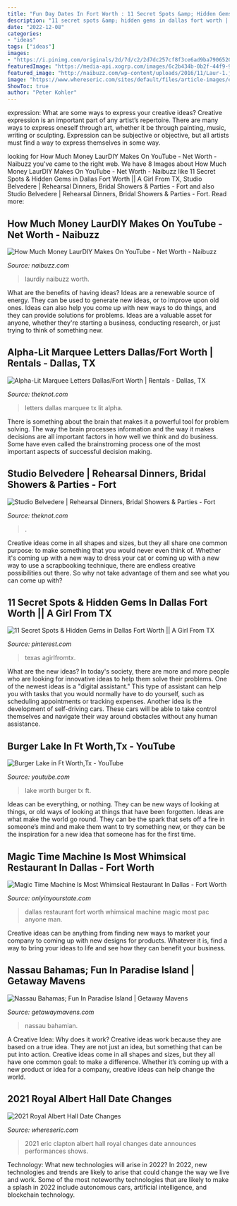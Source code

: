 ```yaml
---
title: "Fun Day Dates In Fort Worth : 11 Secret Spots &amp; Hidden Gems In Dallas Fort Worth || A Girl From Tx"
description: "11 secret spots &amp; hidden gems in dallas fort worth || a girl from tx"
date: "2022-12-08"
categories:
- "ideas"
tags: ["ideas"]
images:
- "https://i.pinimg.com/originals/2d/7d/c2/2d7dc257cf8f3ce6ad9ba79065205962.png"
featuredImage: "https://media-api.xogrp.com/images/6c2b434b-0b2f-44f9-9404-5ecb16d04cd4"
featured_image: "http://naibuzz.com/wp-content/uploads/2016/11/Laur-1.jpg"
image: "https://www.whereseric.com/sites/default/files/article-images/ec_rah_2021_600x600_0.png"
ShowToc: true
author: "Peter Kohler"
---
```



expression: What are some ways to express your creative ideas?
Creative expression is an important part of any artist’s repertoire. There are many ways to express oneself through art, whether it be through painting, music, writing or sculpting. Expression can be subjective or objective, but all artists must find a way to express themselves in some way.

	

		
looking for How Much Money LaurDIY Makes On YouTube - Net Worth - Naibuzz you've came to the right web. We have 8 Images about How Much Money LaurDIY Makes On YouTube - Net Worth - Naibuzz like 11 Secret Spots &amp; Hidden Gems in Dallas Fort Worth || A Girl From TX, Studio Belvedere | Rehearsal Dinners, Bridal Showers &amp; Parties - Fort and also Studio Belvedere | Rehearsal Dinners, Bridal Showers &amp; Parties - Fort. Read more:
		
    
## How Much Money LaurDIY Makes On YouTube - Net Worth - Naibuzz

<img loading=lazy src="http://naibuzz.com/wp-content/uploads/2016/11/Laur-1.jpg" onerror="this.onerror=null;this.src='https://tse2.mm.bing.net/th?id=OIP.3qVhzHB0TLzZLRm9DUEwJgHaFR&amp;pid=15.1';" alt="How Much Money LaurDIY Makes On YouTube - Net Worth - Naibuzz">

_Source: naibuzz.com_

>laurdiy naibuzz worth. 

	

What are the benefits of having ideas?
Ideas are a renewable source of energy. They can be used to generate new ideas, or to improve upon old ones. Ideas can also help you come up with new ways to do things, and they can provide solutions for problems. Ideas are a valuable asset for anyone, whether they're starting a business, conducting research, or just trying to think of something new.

    
## Alpha-Lit Marquee Letters Dallas/Fort Worth | Rentals - Dallas, TX

<img loading=lazy src="https://media-api.xogrp.com/images/86dc63fe-400d-4e43-91d0-9f9d55b9b9e5~rs_360.480" onerror="this.onerror=null;this.src='https://tse4.mm.bing.net/th?id=OIP.nXKOYrt146BmSBVItXKVuwAAAA&amp;pid=15.1';" alt="Alpha-Lit Marquee Letters Dallas/Fort Worth | Rentals - Dallas, TX">

_Source: theknot.com_

>letters dallas marquee tx lit alpha. 

	

There is something about the brain that makes it a powerful tool for problem solving. The way the brain processes information and the way it makes decisions are all important factors in how well we think and do business. Some have even called the brainstroming process one of the most important aspects of successful decision making.

    
## Studio Belvedere | Rehearsal Dinners, Bridal Showers &amp; Parties - Fort

<img loading=lazy src="https://media-api.xogrp.com/images/6c2b434b-0b2f-44f9-9404-5ecb16d04cd4" onerror="this.onerror=null;this.src='https://tse4.mm.bing.net/th?id=OIP.Nr8O1AKKBS9agjtSUiMkTAHaEK&amp;pid=15.1';" alt="Studio Belvedere | Rehearsal Dinners, Bridal Showers &amp; Parties - Fort">

_Source: theknot.com_

>. 

	

Creative ideas come in all shapes and sizes, but they all share one common purpose: to make something that you would never even think of. Whether it's coming up with a new way to dress your cat or coming up with a new way to use a scrapbooking technique, there are endless creative possibilities out there. So why not take advantage of them and see what you can come up with?

    
## 11 Secret Spots &amp; Hidden Gems In Dallas Fort Worth || A Girl From TX

<img loading=lazy src="https://i.pinimg.com/originals/2d/7d/c2/2d7dc257cf8f3ce6ad9ba79065205962.png" onerror="this.onerror=null;this.src='https://tse2.mm.bing.net/th?id=OIP.w1yJjvTT2d51x46Bt44jLQHaFj&amp;pid=15.1';" alt="11 Secret Spots &amp; Hidden Gems in Dallas Fort Worth || A Girl From TX">

_Source: pinterest.com_

>texas agirlfromtx. 

	

What are the new ideas?
In today's society, there are more and more people who are looking for innovative ideas to help them solve their problems. One of the newest ideas is a "digital assistant." This type of assistant can help you with tasks that you would normally have to do yourself, such as scheduling appointments or tracking expenses. Another idea is the development of self-driving cars. These cars will be able to take control themselves and navigate their way around obstacles without any human assistance.

    
## Burger Lake In Ft Worth,Tx - YouTube

<img loading=lazy src="http://i.ytimg.com/vi/QfD7dPylQ1w/hqdefault.jpg" onerror="this.onerror=null;this.src='https://tse4.mm.bing.net/th?id=OIP.4kKGAC40vSC_ROXF5zcFTAHaFj&amp;pid=15.1';" alt="Burger Lake in Ft Worth,Tx - YouTube">

_Source: youtube.com_

>lake worth burger tx ft. 

	

Ideas can be everything, or nothing. They can be new ways of looking at things, or old ways of looking at things that have been forgotten. Ideas are what make the world go round. They can be the spark that sets off a fire in someone’s mind and make them want to try something new, or they can be the inspiration for a new idea that someone has for the first time.

    
## Magic Time Machine Is Most Whimsical Restaurant In Dallas - Fort Worth

<img loading=lazy src="https://cdn.onlyinyourstate.com/wp-content/uploads/2017/09/o0GLAUHN8-700x933.jpg" onerror="this.onerror=null;this.src='https://tse2.mm.bing.net/th?id=OIP.-83KozRbpS286gFxoLHhegHaJ3&amp;pid=15.1';" alt="Magic Time Machine Is Most Whimsical Restaurant In Dallas - Fort Worth">

_Source: onlyinyourstate.com_

>dallas restaurant fort worth whimsical machine magic most pac anyone man. 

	

Creative ideas can be anything from finding new ways to market your company to coming up with new designs for products. Whatever it is, find a way to bring your ideas to life and see how they can benefit your business.

    
## Nassau Bahamas; Fun In Paradise Island | Getaway Mavens

<img loading=lazy src="https://www.getawaymavens.com/wp-content/uploads/2018/02/Bahamas-20.jpg" onerror="this.onerror=null;this.src='https://tse1.mm.bing.net/th?id=OIP.IPtPp_u93QJWQ6EpN-6pvgHaJ4&amp;pid=15.1';" alt="Nassau Bahamas; Fun In Paradise Island | Getaway Mavens">

_Source: getawaymavens.com_

>nassau bahamian. 

	

A Creative Idea: Why does it work?
Creative ideas work because they are based on a true idea. They are not just an idea, but something that can be put into action. Creative ideas come in all shapes and sizes, but they all have one common goal: to make a difference. Whether it’s coming up with a new product or idea for a company, creative ideas can help change the world.

    
## 2021 Royal Albert Hall Date Changes

<img loading=lazy src="https://www.whereseric.com/sites/default/files/article-images/ec_rah_2021_600x600_0.png" onerror="this.onerror=null;this.src='https://tse1.mm.bing.net/th?id=OIP.0rf-J6dqqBf4EP6odUBQBQHaHa&amp;pid=15.1';" alt="2021 Royal Albert Hall Date Changes">

_Source: whereseric.com_

>2021 eric clapton albert hall royal changes date announces performances shows. 

	

Technology: What new technologies will arise in 2022?
In 2022, new technologies and trends are likely to arise that could change the way we live and work. Some of the most noteworthy technologies that are likely to make a splash in 2022 include autonomous cars, artificial intelligence, and blockchain technology.

